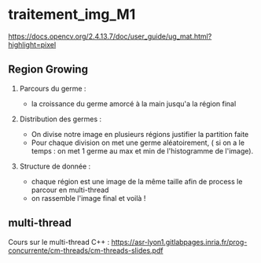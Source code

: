 # traitement_img_M1

https://docs.opencv.org/2.4.13.7/doc/user_guide/ug_mat.html?highlight=pixel

## Region Growing

1. Parcours du germe :
    - la croissance du germe amorcé à la main jusqu'a la région final

2. Distribution des germes :
    - On divise notre image en plusieurs régions justifier la partition faite
    - Pour chaque division on met une germe aléatoirement, ( si on a le temps : on met 1 germe au max et min de l'histogramme de l'image).

3. Structure de donnée :
    - chaque région est une image de la même taille afin de process le parcour en multi-thread
    - on rassemble l'image final et voilà !

## multi-thread
Cours sur le multi-thread C++ : 
https://asr-lyon1.gitlabpages.inria.fr/prog-concurrente/cm-threads/cm-threads-slides.pdf
